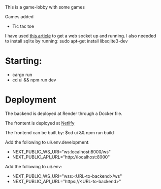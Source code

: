 This is a game-lobby with some games

Games added

- Tic tac toe

I have used [this article](https://blog.logrocket.com/real-time-chat-app-rust-react/) to get a web socket up and running. I also neeeded to install sqlite by running: sudo apt-get install libsqlite3-dev

# Starting:

- cargo run
- cd ui && npm run dev

# Deployment

The backend is deployed at Render through a Docker file.

The frontent is deployed at [Netlify](https://game-lobby-ttc.netlify.app/)

The frontend can be built by: $cd ui && npm run build

Add the following to ui/.env.development:

- NEXT_PUBLIC_WS_URI="ws:localhost:8000/ws"
- NEXT_PUBLIC_API_URL="http://localhost:8000"

Add the following to ui/.env:

- NEXT_PUBLIC_WS_URI="wss:\<URL-to-backend>/ws"
- NEXT_PUBLIC_API_URL="https://\<URL-to-backend>"
